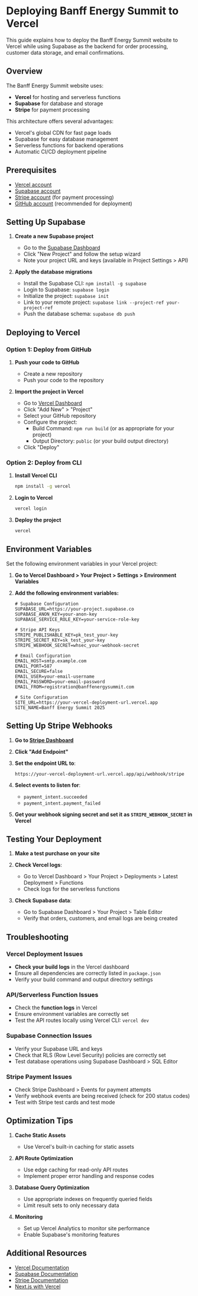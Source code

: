 # Deploying Banff Energy Summit to Vercel

This guide explains how to deploy the Banff Energy Summit website to Vercel while using Supabase as the backend for order processing, customer data storage, and email confirmations.

## Overview

The Banff Energy Summit website uses:
- **Vercel** for hosting and serverless functions
- **Supabase** for database and storage
- **Stripe** for payment processing

This architecture offers several advantages:
- Vercel's global CDN for fast page loads
- Supabase for easy database management
- Serverless functions for backend operations
- Automatic CI/CD deployment pipeline

## Prerequisites

- [Vercel account](https://vercel.com/signup)
- [Supabase account](https://supabase.com/)
- [Stripe account](https://stripe.com/) (for payment processing)
- [GitHub account](https://github.com/) (recommended for deployment)

## Setting Up Supabase

1. **Create a new Supabase project**
   - Go to the [Supabase Dashboard](https://app.supabase.com/)
   - Click "New Project" and follow the setup wizard
   - Note your project URL and keys (available in Project Settings > API)

2. **Apply the database migrations**
   - Install the Supabase CLI: `npm install -g supabase`
   - Login to Supabase: `supabase login`
   - Initialize the project: `supabase init`
   - Link to your remote project: `supabase link --project-ref your-project-ref`
   - Push the database schema: `supabase db push`

## Deploying to Vercel

### Option 1: Deploy from GitHub

1. **Push your code to GitHub**
   - Create a new repository
   - Push your code to the repository

2. **Import the project in Vercel**
   - Go to [Vercel Dashboard](https://vercel.com/dashboard)
   - Click "Add New" > "Project"
   - Select your GitHub repository
   - Configure the project:
     - Build Command: `npm run build` (or as appropriate for your project)
     - Output Directory: `public` (or your build output directory)
   - Click "Deploy"

### Option 2: Deploy from CLI

1. **Install Vercel CLI**
   ```bash
   npm install -g vercel
   ```

2. **Login to Vercel**
   ```bash
   vercel login
   ```

3. **Deploy the project**
   ```bash
   vercel
   ```

## Environment Variables

Set the following environment variables in your Vercel project:

1. **Go to Vercel Dashboard > Your Project > Settings > Environment Variables**

2. **Add the following environment variables:**

   ```
   # Supabase Configuration
   SUPABASE_URL=https://your-project.supabase.co
   SUPABASE_ANON_KEY=your-anon-key
   SUPABASE_SERVICE_ROLE_KEY=your-service-role-key

   # Stripe API Keys
   STRIPE_PUBLISHABLE_KEY=pk_test_your-key
   STRIPE_SECRET_KEY=sk_test_your-key
   STRIPE_WEBHOOK_SECRET=whsec_your-webhook-secret

   # Email Configuration
   EMAIL_HOST=smtp.example.com
   EMAIL_PORT=587
   EMAIL_SECURE=false
   EMAIL_USER=your-email-username
   EMAIL_PASSWORD=your-email-password
   EMAIL_FROM=registration@banffenergysummit.com

   # Site Configuration
   SITE_URL=https://your-vercel-deployment-url.vercel.app
   SITE_NAME=Banff Energy Summit 2025
   ```

## Setting Up Stripe Webhooks

1. **Go to [Stripe Dashboard](https://dashboard.stripe.com/webhooks)**

2. **Click "Add Endpoint"**

3. **Set the endpoint URL to**:
   ```
   https://your-vercel-deployment-url.vercel.app/api/webhook/stripe
   ```

4. **Select events to listen for**:
   - `payment_intent.succeeded`
   - `payment_intent.payment_failed`

5. **Get your webhook signing secret and set it as `STRIPE_WEBHOOK_SECRET` in Vercel**

## Testing Your Deployment

1. **Make a test purchase on your site**

2. **Check Vercel logs**:
   - Go to Vercel Dashboard > Your Project > Deployments > Latest Deployment > Functions
   - Check logs for the serverless functions

3. **Check Supabase data**:
   - Go to Supabase Dashboard > Your Project > Table Editor
   - Verify that orders, customers, and email logs are being created

## Troubleshooting

### Vercel Deployment Issues

- **Check your build logs** in the Vercel dashboard
- Ensure all dependencies are correctly listed in `package.json`
- Verify your build command and output directory settings

### API/Serverless Function Issues

- Check the **function logs** in Vercel
- Ensure environment variables are correctly set
- Test the API routes locally using Vercel CLI: `vercel dev`

### Supabase Connection Issues

- Verify your Supabase URL and keys
- Check that RLS (Row Level Security) policies are correctly set
- Test database operations using Supabase Dashboard > SQL Editor

### Stripe Payment Issues

- Check Stripe Dashboard > Events for payment attempts
- Verify webhook events are being received (check for 200 status codes)
- Test with Stripe test cards and test mode

## Optimization Tips

1. **Cache Static Assets**
   - Use Vercel's built-in caching for static assets

2. **API Route Optimization**
   - Use edge caching for read-only API routes
   - Implement proper error handling and response codes

3. **Database Query Optimization**
   - Use appropriate indexes on frequently queried fields
   - Limit result sets to only necessary data

4. **Monitoring**
   - Set up Vercel Analytics to monitor site performance
   - Enable Supabase's monitoring features

## Additional Resources

- [Vercel Documentation](https://vercel.com/docs)
- [Supabase Documentation](https://supabase.com/docs)
- [Stripe Documentation](https://stripe.com/docs)
- [Next.js with Vercel](https://nextjs.org/docs/deployment) 